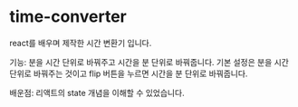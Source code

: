 # time-converter

react를 배우며 제작한 시간 변환기 입니다.

기능: 분을 시간 단위로 바꿔주고 시간을 분 단위로 바꿔줍니다. 기본 설정은 분을 시간 단위로 바꿔주는 것이고 flip 버튼을 누르면 시간을 분 단위로 바꿔줍니다.

배운점: 리액트의 state 개념을 이해할 수 있었습니다.
